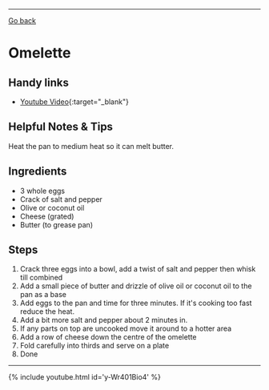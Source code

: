 ---
[Go back](/cook_book/)

# Omelette

## Handy links

- [Youtube Video](https://www.youtube.com/watch?v=y-Wr401Bio4){:target="_blank"}

## Helpful Notes & Tips

Heat the pan to medium heat so it can melt butter.

## Ingredients

- 3 whole eggs
- Crack of salt and pepper
- Olive or coconut oil
- Cheese (grated)
- Butter (to grease pan)

## Steps

1. Crack three eggs into a bowl, add a twist of salt and pepper then whisk till combined
2. Add a small piece of butter and drizzle of olive oil or coconut oil to the pan as a base
3. Add eggs to the pan and time for three minutes. If it's cooking too fast reduce the heat.
4. Add a bit more salt and pepper about 2 minutes in.
5. If any parts on top are uncooked move it around to a hotter area
6. Add a row of cheese down the centre of the omelette
7. Fold carefully into thirds and serve on a plate
8. Done

* * *

{% include youtube.html id='y-Wr401Bio4' %}
